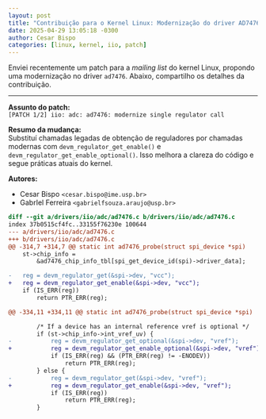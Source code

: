 ```yaml
---
layout: post
title: "Contribuição para o Kernel Linux: Modernização do driver AD7476"
date: 2025-04-29 13:05:18 -0300
author: Cesar Bispo
categories: [linux, kernel, iio, patch]
---
```


Enviei recentemente um patch para a *mailing list* do kernel Linux, propondo uma modernização no driver `ad7476`. Abaixo, compartilho os detalhes da contribuição.

---

**Assunto do patch:**  
`[PATCH 1/2] iio: adc: ad7476: modernize single regulator call`

**Resumo da mudança:**  
Substituí chamadas legadas de obtenção de reguladores por chamadas modernas com `devm_regulator_get_enable()` e `devm_regulator_get_enable_optional()`. Isso melhora a clareza do código e segue práticas atuais do kernel.

**Autores:**
- Cesar Bispo `<cesar.bispo@ime.usp.br>`
- GabrIel Ferreira `<gabrielfsouza.araujo@usp.br>`

```diff
diff --git a/drivers/iio/adc/ad7476.c b/drivers/iio/adc/ad7476.c
index 37b0515cf4fc..33155f76230e 100644
--- a/drivers/iio/adc/ad7476.c
+++ b/drivers/iio/adc/ad7476.c
@@ -314,7 +314,7 @@ static int ad7476_probe(struct spi_device *spi)
 	st->chip_info =
 		&ad7476_chip_info_tbl[spi_get_device_id(spi)->driver_data];

-	reg = devm_regulator_get(&spi->dev, "vcc");
+	reg = devm_regulator_get_enable(&spi->dev, "vcc");
 	if (IS_ERR(reg))
 		return PTR_ERR(reg);

@@ -334,11 +334,11 @@ static int ad7476_probe(struct spi_device *spi)

 		/* If a device has an internal reference vref is optional */
 		if (st->chip_info->int_vref_uv) {
-			reg = devm_regulator_get_optional(&spi->dev, "vref");
+			reg = devm_regulator_get_enable_optional(&spi->dev, "vref");
 			if (IS_ERR(reg) && (PTR_ERR(reg) != -ENODEV))
 				return PTR_ERR(reg);
 		} else {
-			reg = devm_regulator_get(&spi->dev, "vref");
+			reg = devm_regulator_get_enable(&spi->dev, "vref");
 			if (IS_ERR(reg))
 				return PTR_ERR(reg);
 		}
